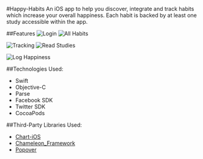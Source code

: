 #Happy-Habits
An iOS app to help you discover, integrate and track habits which increase your overall happiness. 
Each habit is backed by at least one study accessible within the app.

##Features
![Login](http://s22.postimg.org/yis0b9wc1/5_5_inch_i_Phone_6_Screenshot_1.jpg) ![All Habits](http://s18.postimg.org/3vq2k7m95/5_5_inch_i_Phone_6_Screenshot_2.jpg)

![Tracking](http://s7.postimg.org/9oo53kjvf/5_5_inch_i_Phone_6_Screenshot_3.jpg) ![Read Studies](http://s15.postimg.org/gmwr6ktnf/5_5_inch_i_Phone_6_Screenshot_4.jpg)

![Log Happiness](http://s15.postimg.org/i76oiprff/5_5_inch_i_Phone_6_Screenshot_5.jpg)

##Technologies Used:
* Swift
* Objective-C
* Parse
* Facebook SDK
* Twitter SDK
* CocoaPods

##Third-Party Libraries Used:
* [Chart-iOS](https://github.com/danielgindi/ios-charts)
* [Chameleon_Framework](https://github.com/ViccAlexander/Chameleon)
* [Popover](https://github.com/corin8823/Popover)
